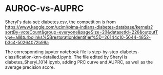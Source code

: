 # AUROC-vs-AUPRC

Sheryl's data set: diabetes.csv, the competition is from https://www.kaggle.com/uciml/pima-indians-diabetes-database/kernels?sortBy=voteCount&group=everyone&pageSize=20&datasetId=228&outputType=all&turbolinks%5BrestorationIdentifier%5D=26144c10-5644-4852-b3c4-50264072b98a

The corresponding jupyter notebook file is step-by-step-diabetes-classification-knn-detailed.ipynb. The file edited by Sheryl is diabetes_Sheryl_1014.ipynb, adding PRC curve and AUPRC, as well as the average precision score.

